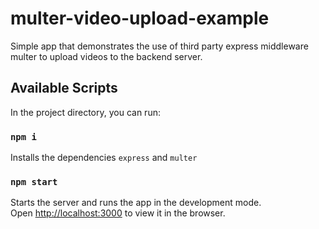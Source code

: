 # multer-video-upload-example

Simple app that demonstrates the use of third party express middleware multer to upload videos to the backend server.

## Available Scripts

In the project directory, you can run:

### `npm i`

Installs the dependencies `express` and `multer`

### `npm start`

Starts the server and runs the app in the development mode.\
Open [http://localhost:3000](http://localhost:3000) to view it in the browser.

